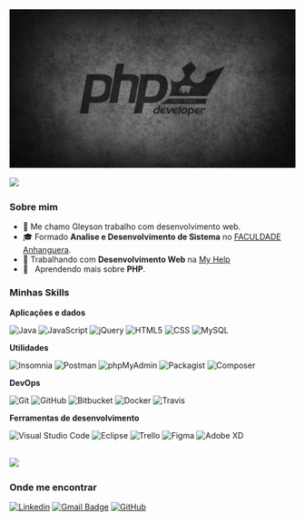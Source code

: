 <div class="container">
	<img height="280em" width="100%" src="php.jpg">
</div>

![](https://komarev.com/ghpvc/?username=GleysonAndrade&color=006bed)

<h3>Sobre mim</h3>

- 🤔 Me chamo Gleyson trabalho com desenvolvimento web.
- 🎓 Formado **Analise e Desenvolvimento de Sistema** no <a href="https://www.anhanguera.com/">FACULDADE Anhanguera</a>.
- 💼 Trabalhando com **Desenvolvimento Web** na <a href="https://agenciamyhelp.com.br/">My Help</a>
- 🌱 &nbsp; Aprendendo mais sobre **PHP**.

<h3>Minhas Skills</h3>

**Aplicações e dados**

![Java](https://img.shields.io/badge/PHP-333333?style=flat&logo=php)
![JavaScript](https://img.shields.io/badge/-JavaScript-333333?style=flat&logo=javascript)
![jQuery](https://img.shields.io/badge/jQuery-333333?style=flat&logo=jquery)
![HTML5](https://img.shields.io/badge/-HTML5-333333?style=flat&logo=HTML5)
![CSS](https://img.shields.io/badge/-CSS-333333?style=flat&logo=CSS3&logoColor=1572B6)
![MySQL](https://img.shields.io/badge/-MySQL-333333?style=flat&logo=mysql)

**Utilidades**

![Insomnia](https://img.shields.io/badge/-Insomnia-333333?style=flat&logo=insomnia)
![Postman](https://img.shields.io/badge/-Postman-333333?style=flat&logo=postman)
![phpMyAdmin](https://img.shields.io/badge/phpMyAdmin-333333?style=flat&logo=phpmyadmin)
![Packagist](https://img.shields.io/badge/Packagist-Composer-333333?style=flat&logo=composer)
![Composer](https://img.shields.io/badge/Composer-Dependency%20Manager-885630?style=flat&logo=composer)


**DevOps**

![Git](https://img.shields.io/badge/-Git-333333?style=flat&logo=git)
![GitHub](https://img.shields.io/badge/-GitHub-333333?style=flat&logo=github)
![Bitbucket](https://img.shields.io/badge/-Bitbucket-333333?style=flat&logo=bitbucket)
![Docker](https://img.shields.io/badge/-Docker-333333?style=flat&logo=docker)
![Travis](https://img.shields.io/badge/-Travis-333333?style=flat&logo=travis)

**Ferramentas de desenvolvimento**

![Visual Studio Code](https://img.shields.io/badge/-Visual%20Studio%20Code-333333?style=flat&logo=visual-studio-code&logoColor=007ACC)
![Eclipse](https://img.shields.io/badge/-Eclipse-333333?style=flat&logo=eclipse-ide&logoColor=2C2255)
![Trello](https://img.shields.io/badge/-Trello-333333?style=flat&logo=trello&logoColor=007ACC)
![Figma](https://img.shields.io/badge/-Figma-333333?style=flat&logo=figma&logoColor=007ACC)
![Adobe XD](https://img.shields.io/badge/-Adobe%20XD-333333?style=flat&logo=adobe-xd&logoColor=007ACC)

<br/>

<a href="https://github.com/iuricode">
  <img height="180em" src="https://github-readme-stats.vercel.app/api?username=iuricode&theme=dracula&show_icons=true" />
</a>

<h3>Onde me encontrar</h3>

[![Linkedin](https://img.shields.io/badge/-username-blue?style=flat-square&logo=Linkedin&logoColor=white&link=LINK-DO-SEU-LINKEDIN)](LINK-DO-SEU-LINKEDIN)
[![Gmail Badge](https://img.shields.io/badge/-seuemail@email.com-006bed?style=flat-square&logo=Gmail&logoColor=white&link=mailto:SEU-EMAIL)](mailto:SEU-EMAIL)
[![GitHub](https://img.shields.io/github/followers/iuricode?label=follow&style=social)](LINK-DO-SEU-GITHUB)